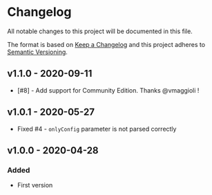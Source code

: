 # Changelog

All notable changes to this project will be documented in this file.

The format is based on [Keep a Changelog](https://keepachangelog.com/en/1.0.0/)
and this project adheres to [Semantic Versioning](https://semver.org/spec/v2.0.0.html).

## v1.1.0 - 2020-09-11

- [#8] - Add support for Community Edition. Thanks @vmaggioli !

## v1.0.1 - 2020-05-27

- Fixed #4 - `onlyConfig` parameter is not parsed correctly

## v1.0.0 - 2020-04-28

### Added

- First version
